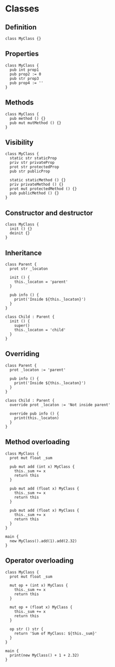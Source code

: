 # Classes

## Definition
```the
class MyClass {}
```

## Properties
```the
class MyClass {
  pub int prop1
  pub prop2 := 0
  pub str prop3
  pub prop4 := ''
}
```

## Methods
```the
class MyClass {
  pub method () {}
  pub mut mutMethod () {}
}
```

## Visibility
```the
class MyClass {
  static str staticProp
  priv str privateProp
  prot str protectedProp
  pub str publicProp

  static staticMethod () {}
  priv privateMethod () {}
  prot mut protectedMethod () {}
  pub publicMethod () {}
}
```

## Constructor and destructor
```the
class MyClass {
  init () {}
  deinit {}
}
```

## Inheritance
```the
class Parent {
  prot str _locaton

  init () {
    this._locaton = 'parent'
  }

  pub info () {
    print('Inside ${this._locaton}')
  }
}

class Child : Parent {
  init () {
    super()
    this._locaton = 'child'
  }
}
```

## Overriding
```the
class Parent {
  prot _locaton := 'parent'

  pub info () {
    print('Inside ${this._locaton}')
  }
}

class Child : Parent {
  override prot _locaton := 'Not inside parent'

  override pub info () {
    print(this._locaton)
  }
}
```

## Method overloading
```the
class MyClass {
  prot mut float _sum

  pub mut add (int x) MyClass {
    this._sum += x
    return this
  }

  pub mut add (float x) MyClass {
    this._sum += x
    return this
  }

  pub mut add (float x) MyClass {
    this._sum += x
    return this
  }
}

main {
  new MyClass().add(1).add(2.32)
}
```

## Operator overloading
```the
class MyClass {
  prot mut float _sum

  mut op + (int x) MyClass {
    this._sum += x
    return this
  }

  mut op + (float x) MyClass {
    this._sum += x
    return this
  }

  op str () str {
    return 'Sum of MyClass: ${this._sum}'
  }
}

main {
  print(new MyClass() + 1 + 2.32)
}
```
